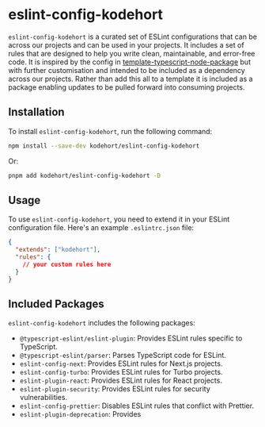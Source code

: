 # eslint-config-kodehort

`eslint-config-kodehort` is a curated set of ESLint configurations that can be
across our projects and can be used in your projects. It includes a set of
rules that are designed to help you write clean, maintainable, and error-free code.
It is inspired by the config in [template-typescript-node-package](https://github.com/JoshuaKGoldberg/template-typescript-node-package)
but with further customisation and intended to be included as a dependency across
our projects. Rather than add this all to a template it is included as a package
enabling updates to be pulled forward into consuming projects.

## Installation

To install `eslint-config-kodehort`, run the following command:

```sh
npm install --save-dev kodehort/eslint-config-kodehort
```

Or:

```sh
pnpm add kodehort/eslint-config-kodehort -D
```

## Usage

To use `eslint-config-kodehort`, you need to extend it in your ESLint
configuration file. Here's an example `.eslintrc.json` file:

```json
{
  "extends": ["kodehort"],
  "rules": {
    // your custom rules here
  }
}
```

## Included Packages

`eslint-config-kodehort` includes the following packages:

- `@typescript-eslint/eslint-plugin`: Provides ESLint rules specific to TypeScript.
- `@typescript-eslint/parser`: Parses TypeScript code for ESLint.
- `eslint-config-next`: Provides ESLint rules for Next.js projects.
- `eslint-config-turbo`: Provides ESLint rules for Turbo projects.
- `eslint-plugin-react`: Provides ESLint rules for React projects.
- `eslint-plugin-security`: Provides ESLint rules for security vulnerabilities.
- `eslint-config-prettier`: Disables ESLint rules that conflict with Prettier.
- `eslint-plugin-deprecation`: Provides
